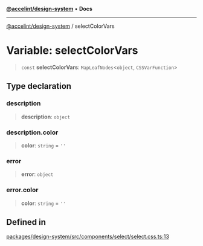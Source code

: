 [**@accelint/design-system**](../README.md) • **Docs**

***

[@accelint/design-system](../README.md) / selectColorVars

# Variable: selectColorVars

> `const` **selectColorVars**: `MapLeafNodes`\<`object`, `CSSVarFunction`\>

## Type declaration

### description

> **description**: `object`

### description.color

> **color**: `string` = `''`

### error

> **error**: `object`

### error.color

> **color**: `string` = `''`

## Defined in

[packages/design-system/src/components/select/select.css.ts:13](https://github.com/gohypergiant/standard-toolkit/blob/258694cea8ed8bbd956b3cf5da47c2c9debcf127/packages/design-system/src/components/select/select.css.ts#L13)
